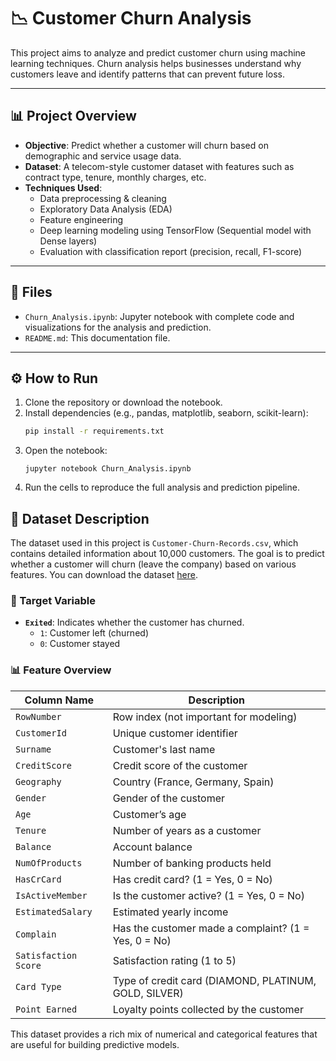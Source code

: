 # 📉 Customer Churn Analysis

This project aims to analyze and predict customer churn using machine learning techniques. Churn analysis helps businesses understand why customers leave and identify patterns that can prevent future loss.

---

## 📊 Project Overview

- **Objective**: Predict whether a customer will churn based on demographic and service usage data.
- **Dataset**: A telecom-style customer dataset with features such as contract type, tenure, monthly charges, etc.
- **Techniques Used**:
  - Data preprocessing & cleaning
  - Exploratory Data Analysis (EDA)
  - Feature engineering
  - Deep learning modeling using TensorFlow (Sequential model with Dense layers)
  - Evaluation with classification report (precision, recall, F1-score)


---

## 📁 Files

- `Churn_Analysis.ipynb`: Jupyter notebook with complete code and visualizations for the analysis and prediction.
- `README.md`: This documentation file.

---

## ⚙️ How to Run

1. Clone the repository or download the notebook.
2. Install dependencies (e.g., pandas, matplotlib, seaborn, scikit-learn):
   ```bash
   pip install -r requirements.txt
   ```
3. Open the notebook:
   ```
   jupyter notebook Churn_Analysis.ipynb
   ```
5. Run the cells to reproduce the full analysis and prediction pipeline.

## 📂 Dataset Description

The dataset used in this project is `Customer-Churn-Records.csv`, which contains detailed information about 10,000 customers. The goal is to predict whether a customer will churn (leave the company) based on various features. You can download the dataset [here](https://example.com/dataset.zip).

### 🔑 Target Variable
- **`Exited`**: Indicates whether the customer has churned.  
  - `1`: Customer left (churned)  
  - `0`: Customer stayed

### 📊 Feature Overview

| Column Name           | Description |
|-----------------------|-------------|
| `RowNumber`           | Row index (not important for modeling) |
| `CustomerId`          | Unique customer identifier |
| `Surname`             | Customer's last name |
| `CreditScore`         | Credit score of the customer |
| `Geography`           | Country (France, Germany, Spain) |
| `Gender`              | Gender of the customer |
| `Age`                 | Customer’s age |
| `Tenure`              | Number of years as a customer |
| `Balance`             | Account balance |
| `NumOfProducts`       | Number of banking products held |
| `HasCrCard`           | Has credit card? (1 = Yes, 0 = No) |
| `IsActiveMember`      | Is the customer active? (1 = Yes, 0 = No) |
| `EstimatedSalary`     | Estimated yearly income |
| `Complain`            | Has the customer made a complaint? (1 = Yes, 0 = No) |
| `Satisfaction Score`  | Satisfaction rating (1 to 5) |
| `Card Type`           | Type of credit card (DIAMOND, PLATINUM, GOLD, SILVER) |
| `Point Earned`        | Loyalty points collected by the customer |

This dataset provides a rich mix of numerical and categorical features that are useful for building predictive models.

